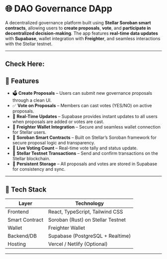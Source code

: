 # 🌐 DAO Governance DApp

A decentralized governance platform built using **Stellar Soroban smart contracts**, allowing users to **create proposals**, **vote**, and **participate in decentralized decision-making**. The app features **real-time data updates** with **Supabase**, wallet integration with **Freighter**, and seamless interactions with the Stellar testnet.

---

## Check Here:


## 🚀 Features

- 🗳️ **Create Proposals** – Users can submit new governance proposals through a clean UI.
- ✅ **Vote on Proposals** – Members can cast votes (YES/NO) on active proposals.
- 🔄 **Real-Time Updates** – Supabase provides instant updates to all users when proposals are added or votes are cast.
- 🔐 **Freighter Wallet Integration** – Secure and seamless wallet connection for Stellar users.
- 📜 **Soroban Smart Contracts** – Built on Stellar’s Soroban framework for secure proposal logic and transparency.
- 💬 **Live Voting Count** – Real-time vote tally and status update.
- 📡 **Stellar Testnet Transactions** – Send and confirm transactions on the Stellar blockchain.
- 💾 **Persistent Storage** – All proposals and votes are stored in Supabase for consistency and sync.

---

## 🧱 Tech Stack

| Layer        | Technology                          |
|--------------|-------------------------------------|
| Frontend     | React, TypeScript, Tailwind CSS     |
| Smart Contract | Soroban (Rust) on Stellar Testnet |
| Wallet       | Freighter Wallet                    |
| Backend/DB   | Supabase (PostgreSQL + Realtime)    |
| Hosting      | Vercel / Netlify (Optional)         |

---


